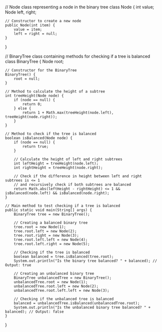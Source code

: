 // Node class representing a node in the binary tree
class Node {
    int value;
    Node left, right;

    // Constructor to create a new node
    public Node(int item) {
        value = item;
        left = right = null;
    }
}

// BinaryTree class containing methods for checking if a tree is balanced
class BinaryTree {
    Node root;

    // Constructor for the BinaryTree
    BinaryTree() {
        root = null;
    }

    // Method to calculate the height of a subtree
    int treeHeight(Node node) {
        if (node == null) {
            return 0;
        } else {
            return 1 + Math.max(treeHeight(node.left), treeHeight(node.right));
        }
    }

    // Method to check if the tree is balanced
    boolean isBalanced(Node node) {
        if (node == null) {
            return true;
        }

        // Calculate the height of left and right subtrees
        int leftHeight = treeHeight(node.left);
        int rightHeight = treeHeight(node.right);

        // Check if the difference in height between left and right subtrees is <= 1
        // and recursively check if both subtrees are balanced
        return Math.abs(leftHeight - rightHeight) <= 1 && isBalanced(node.left) && isBalanced(node.right);
    }

    // Main method to test checking if a tree is balanced
    public static void main(String[] args) {
        BinaryTree tree = new BinaryTree();

        // Creating a balanced binary tree
        tree.root = new Node(1);
        tree.root.left = new Node(2);
        tree.root.right = new Node(3);
        tree.root.left.left = new Node(4);
        tree.root.left.right = new Node(5);

        // Checking if the tree is balanced
        boolean balanced = tree.isBalanced(tree.root);
        System.out.println("Is the binary tree balanced? " + balanced); // Output: true

        // Creating an unbalanced binary tree
        BinaryTree unbalancedTree = new BinaryTree();
        unbalancedTree.root = new Node(1);
        unbalancedTree.root.left = new Node(2);
        unbalancedTree.root.left.left = new Node(3);

        // Checking if the unbalanced tree is balanced
        balanced = unbalancedTree.isBalanced(unbalancedTree.root);
        System.out.println("Is the unbalanced binary tree balanced? " + balanced); // Output: false
    }
}
